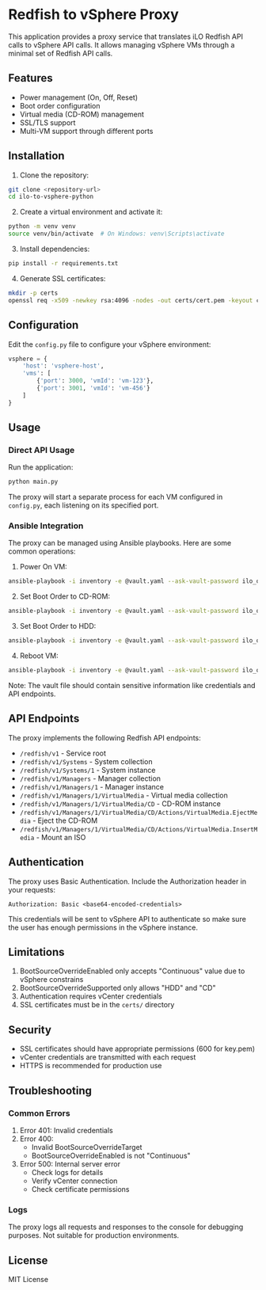 # Redfish to vSphere Proxy

This application provides a proxy service that translates iLO Redfish API calls to vSphere API calls. It allows managing vSphere VMs through a minimal set of Redfish API calls.

## Features

- Power management (On, Off, Reset)
- Boot order configuration
- Virtual media (CD-ROM) management
- SSL/TLS support
- Multi-VM support through different ports

## Installation

1. Clone the repository:
```bash
git clone <repository-url>
cd ilo-to-vsphere-python
```

2. Create a virtual environment and activate it:
```bash
python -m venv venv
source venv/bin/activate  # On Windows: venv\Scripts\activate
```

3. Install dependencies:
```bash
pip install -r requirements.txt
```

4. Generate SSL certificates:
```bash
mkdir -p certs
openssl req -x509 -newkey rsa:4096 -nodes -out certs/cert.pem -keyout certs/key.pem -days 365
```

## Configuration

Edit the `config.py` file to configure your vSphere environment:

```python
vsphere = {
    'host': 'vsphere-host',
    'vms': [
        {'port': 3000, 'vmId': 'vm-123'},
        {'port': 3001, 'vmId': 'vm-456'}
    ]
}
```

## Usage

### Direct API Usage

Run the application:

```bash
python main.py
```

The proxy will start a separate process for each VM configured in `config.py`, each listening on its specified port.

### Ansible Integration

The proxy can be managed using Ansible playbooks. Here are some common operations:

1. Power On VM:
```bash
ansible-playbook -i inventory -e @vault.yaml --ask-vault-password ilo_operations.yml -e power_on=1
```

2. Set Boot Order to CD-ROM:
```bash
ansible-playbook -i inventory -e @vault.yaml --ask-vault-password ilo_operations.yml -e boot_setorder=1 -e boot_device=cd
```

3. Set Boot Order to HDD:
```bash
ansible-playbook -i inventory -e @vault.yaml --ask-vault-password ilo_operations.yml -e boot_setorder=1 -e boot_device=hdd
```

4. Reboot VM:
```bash
ansible-playbook -i inventory -e @vault.yaml --ask-vault-password ilo_operations.yml -e power_reboot=1
```

Note: The vault file should contain sensitive information like credentials and API endpoints.

## API Endpoints

The proxy implements the following Redfish API endpoints:

- `/redfish/v1` - Service root
- `/redfish/v1/Systems` - System collection
- `/redfish/v1/Systems/1` - System instance
- `/redfish/v1/Managers` - Manager collection
- `/redfish/v1/Managers/1` - Manager instance
- `/redfish/v1/Managers/1/VirtualMedia` - Virtual media collection
- `/redfish/v1/Managers/1/VirtualMedia/CD` - CD-ROM instance
- `/redfish/v1/Managers/1/VirtualMedia/CD/Actions/VirtualMedia.EjectMedia` - Eject the CD-ROM
- `/redfish/v1/Managers/1/VirtualMedia/CD/Actions/VirtualMedia.InsertMedia` - Mount an ISO

## Authentication

The proxy uses Basic Authentication. Include the Authorization header in your requests:

```
Authorization: Basic <base64-encoded-credentials>
```

This credentials will be sent to vSphere API to authenticate so make sure the user has 
enough permissions in the vSphere instance.

## Limitations

1. BootSourceOverrideEnabled only accepts "Continuous" value due to vSphere constrains
2. BootSourceOverrideSupported only allows "HDD" and "CD"
3. Authentication requires vCenter credentials
4. SSL certificates must be in the `certs/` directory

## Security

- SSL certificates should have appropriate permissions (600 for key.pem)
- vCenter credentials are transmitted with each request
- HTTPS is recommended for production use

## Troubleshooting

### Common Errors

1. Error 401: Invalid credentials
2. Error 400: 
   - Invalid BootSourceOverrideTarget
   - BootSourceOverrideEnabled is not "Continuous"
3. Error 500: Internal server error
   - Check logs for details
   - Verify vCenter connection
   - Check certificate permissions

### Logs

The proxy logs all requests and responses to the console for debugging purposes. Not suitable for production environments.

## License

MIT License 
